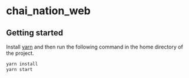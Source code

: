 # chai_nation_web

## Getting started

Install [yarn](https://classic.yarnpkg.com/lang/en/docs/install/) and then run the following command in the home directory of the project.

```bash
yarn install
yarn start
```
